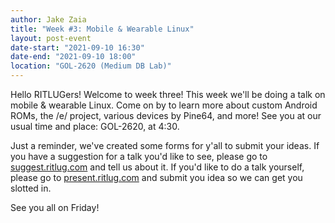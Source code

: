 ```yaml
---
author: Jake Zaia
title: "Week #3: Mobile & Wearable Linux"
layout: post-event
date-start: "2021-09-10 16:30"
date-end: "2021-09-10 18:00"
location: "GOL-2620 (Medium DB Lab)"
---
```


Hello RITLUGers! Welcome to week three!  This week we'll be doing a talk on mobile & wearable Linux. Come on by to learn more about custom Android ROMs, the /e/ project, various devices by Pine64, and more! See you at our usual time and place: GOL-2620, at 4:30.

Just a reminder, we've created some forms for y'all to submit your ideas. If you have a suggestion for a talk you'd like to see, please go to [suggest.ritlug.com](http://suggest.ritlug.com) and tell us about it. If you'd like to do a talk yourself, please go to [present.ritlug.com](http://present.ritlug.com) and submit you idea so we can get you slotted in.

See you all on Friday!
